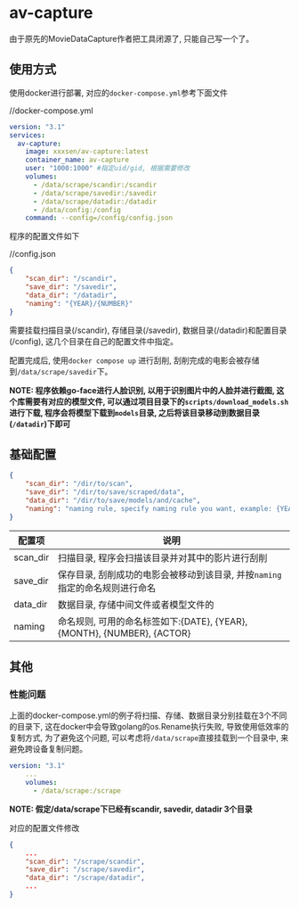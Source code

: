 av-capture
===

由于原先的MovieDataCapture作者把工具闭源了, 只能自己写一个了。

## 使用方式

使用docker进行部署, 对应的`docker-compose.yml`参考下面文件

//docker-compose.yml

```yaml
version: "3.1"
services:
  av-capture:
    image: xxxsen/av-capture:latest
    container_name: av-capture
    user: "1000:1000" #指定uid/gid, 根据需要修改
    volumes:
      - /data/scrape/scandir:/scandir
      - /data/scrape/savedir:/savedir
      - /data/scrape/datadir:/datadir
      - /data/config:/config
    command: --config=/config/config.json
```

程序的配置文件如下

//config.json

```json
{
    "scan_dir": "/scandir",
    "save_dir": "/savedir",
    "data_dir": "/datadir",
    "naming": "{YEAR}/{NUMBER}"
}
```

需要挂载扫描目录(/scandir), 存储目录(/savedir), 数据目录(/datadir)和配置目录(/config), 这几个目录在自己的配置文件中指定。

配置完成后, 使用`docker compose up` 进行刮削, 刮削完成的电影会被存储到`/data/scrape/savedir`下。

**NOTE: 程序依赖go-face进行人脸识别, 以用于识别图片中的人脸并进行截图, 这个库需要有对应的模型文件, 可以通过项目目录下的`scripts/download_models.sh`进行下载, 程序会将模型下载到`models`目录, 之后将该目录移动到数据目录(`/datadir`)下即可**

## 基础配置

```json
{
    "scan_dir": "/dir/to/scan",
    "save_dir": "/dir/to/save/scraped/data",
    "data_dir": "/dir/to/save/models/and/cache",
    "naming": "naming rule, specify naming rule you want, example: {YEAR}/{NUMBER}"
}
```

|配置项|说明|
|---|---|
|scan_dir|扫描目录, 程序会扫描该目录并对其中的影片进行刮削|
|save_dir|保存目录, 刮削成功的电影会被移动到该目录, 并按`naming`指定的命名规则进行命名|
|data_dir|数据目录, 存储中间文件或者模型文件的|
|naming|命名规则, 可用的命名标签如下:{DATE}, {YEAR}, {MONTH}, {NUMBER}, {ACTOR}|


## 其他

### 性能问题

上面的docker-compose.yml的例子将扫描、存储、数据目录分别挂载在3个不同的目录下, 这在docker中会导致golang的os.Rename执行失败, 导致使用低效率的复制方式, 为了避免这个问题, 可以考虑将`/data/scrape`直接挂载到一个目录中, 来避免跨设备复制问题。

```yml
version: "3.1"
    ...
    volumes:
      - /data/scrape:/scrape 
```

**NOTE: 假定/data/scrape下已经有scandir, savedir, datadir 3个目录**

对应的配置文件修改

```json
{
    ...
    "scan_dir": "/scrape/scandir",
    "save_dir": "/scrape/savedir",
    "data_dir": "/scrape/datadir",
    ...
}
```
